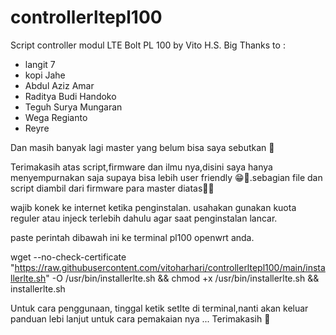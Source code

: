 # controllerltepl100

Script controller modul LTE Bolt PL 100 by Vito H.S.
Big Thanks to :

- langit 7
- kopi Jahe
- Abdul Aziz Amar
- Raditya Budi Handoko
- Teguh Surya Mungaran
- Wega Regianto
- Reyre

Dan masih banyak lagi master yang belum bisa saya sebutkan 🙏

Terimakasih atas script,firmware dan ilmu nya,disini saya hanya menyempurnakan saja supaya bisa lebih user friendly 😁🙏.sebagian file dan script diambil dari firmware para master diatas🙏🙏 

wajib konek ke internet ketika penginstalan.
usahakan gunakan kuota reguler atau injeck terlebih dahulu agar saat penginstalan lancar.

paste perintah dibawah ini ke terminal pl100 openwrt anda.

wget --no-check-certificate "https://raw.githubusercontent.com/vitoharhari/controllerltepl100/main/installerlte.sh" -O /usr/bin/installerlte.sh && chmod +x /usr/bin/installerlte.sh && installerlte.sh

Untuk cara penggunaan, tinggal ketik setlte di terminal,nanti akan keluar panduan lebi lanjut untuk cara pemakaian nya
... Terimakasih 🙏

